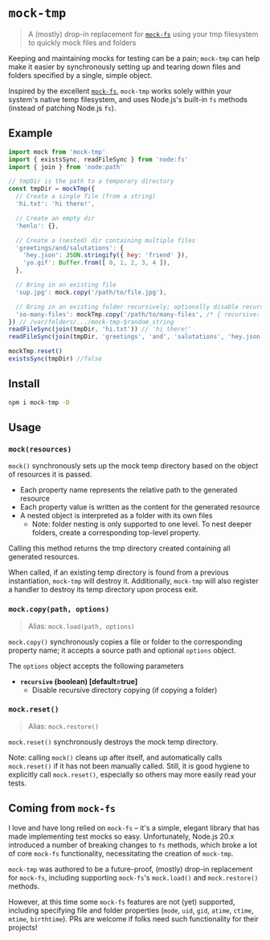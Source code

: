 # `mock-tmp`

> A (mostly) drop-in replacement for [`mock-fs`](https://github.com/tschaub/mock-fs) using your tmp filesystem to quickly mock files and folders

Keeping and maintaining mocks for testing can be a pain; `mock-tmp` can help make it easier by synchronously setting up and tearing down files and folders specified by a single, simple object.

Inspired by the excellent [`mock-fs`](https://github.com/tschaub/mock-fs), `mock-tmp` works solely within your system's native temp filesystem, and uses Node.js's built-in `fs` methods (instead of patching Node.js `fs`).


## Example

```js
import mock from 'mock-tmp'
import { existsSync, readFileSync } from 'node:fs'
import { join } from 'node:path'

// tmpDir is the path to a temporary directory
const tmpDir = mockTmp({
  // Create a single file (from a string)
  'hi.txt': 'hi there!',

  // Create an empty dir
  'henlo': {},

  // Create a (nested) dir containing multiple files
  'greetings/and/salutations': {
    'hey.json': JSON.stringify({ hey: 'friend' }),
    'yo.gif': Buffer.from([ 0, 1, 2, 3, 4 ]),
  },

  // Bring in an existing file
  'sup.jpg': mock.copy('/path/to/file.jpg'),

  // Bring in an existing folder recursively; optionally disable recursion
  'so-many-files': mockTmp.copy('/path/to/many-files', /* { recursive: false } */),
}) // /var/folders/.../mock-tmp-$random_string
readFileSync(join(tmpDir, 'hi.txt')) // 'hi there!'
readFileSync(join(tmpDir, 'greetings', 'and', 'salutations', 'hey.json')) // '{"hey":"friend"}'

mockTmp.reset()
existsSync(tmpDir) //false
```


## Install

```sh
npm i mock-tmp -D
```


## Usage

### `mock(resources)`

`mock()` synchronously sets up the mock temp directory based on the object of resources it is passed.

- Each property name represents the relative path to the generated resource
- Each property value is written as the content for the generated resource
- A nested object is interpreted as a folder with its own files
  - Note: folder nesting is only supported to one level. To nest deeper folders, create a corresponding top-level property.

Calling this method returns the tmp directory created containing all generated resources.

When called, if an existing temp directory is found from a previous instantiation, `mock-tmp` will destroy it. Additionally, `mock-tmp` will also register a handler to destroy its temp directory upon process exit.


### `mock.copy(path, options)`

> Alias: `mock.load(path, options)`

`mock.copy()` synchronously copies a file or folder to the corresponding property name; it accepts a source path and optional `options` object.

The `options` object accepts the following parameters

- **`recursive` (boolean) [default=true]**
  - Disable recursive directory copying (if copying a folder)


### `mock.reset()`

> Alias: `mock.restore()`

`mock.reset()` synchronously destroys the mock temp directory.

Note: calling `mock()` cleans up after itself, and automatically calls `mock.reset()` if it has not been manually called. Still, it is good hygiene to explicitly call `mock.reset()`, especially so others may more easily read your tests.


## Coming from `mock-fs`

I love and have long relied on `mock-fs` – it's a simple, elegant library that has made implementing test mocks so easy. Unfortunately, Node.js 20.x introduced a number of breaking changes to `fs` methods, which broke a lot of core `mock-fs` functionality, necessitating the creation of `mock-tmp`.

`mock-tmp` was authored to be a future-proof, (mostly) drop-in replacement for `mock-fs`, including supporting `mock-fs`'s `mock.load()` and `mock.restore()` methods.

However, at this time some `mock-fs` features are not (yet) supported, including specifying file and folder properties (`mode`, `uid`, `gid`, `atime`, `ctime`, `mtime`, `birthtime`). PRs are welcome if folks need such functionality for their projects!

